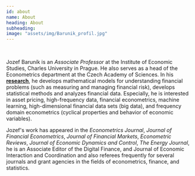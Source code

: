 ```yaml
---
id: about
name: About
heading: About
subheading:
image: "assets/img/Barunik_profil.jpg"
---
```


<br/>

Jozef Baruník is an *Associate Professor* at the Institute of Economic Studies, Charles University in Prague. He also serves as a head of the Econometrics department at the Czech Academy of Sciences. In his [**research**](#/features/02-publications), he develops mathematical models for understanding financial problems (such as measuring and managing financial risk), develops statistical methods and analyzes financial data. Especially, he is interested in asset pricing, high-frequency data, financial econometrics, machine learning, high-dimensional financial data sets (big data), and frequency domain econometrics (cyclical properties and behavior of economic variables).

Jozef's work has appeared in the *Econometrics Journal*, *Journal of Financial Econometrics*, *Journal of Financial Markets*, *Econometric Reviews*, *Journal of Economic Dynamics and Control*, *The Energy Journal*,  he is an Associate Editor of the Digital Finance, and Journal of Economic Interaction and Coordination and also referees frequently for several journals and grant agencies in the fields of econometrics, finance, and statistics.

<br/>

<a href="https://www.utia.cas.cz/files/Barunik_cv_2019.pdf" target="blank">
  <i class="ai ai-cv-square ai-2x"></i></a>
<a href="https://scholar.google.cz/citations?user=XDtEei4AAAAJ&hl=en" target="blank">
  <i class="ai ai-google-scholar-square ai-2x"></i></a>
